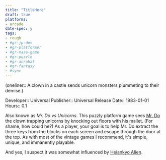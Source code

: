 ```yaml
---
title: "TitleHere"
draft: true
platforms:
- arcade
date-spec: y
tags:
- rough
- #gr-jp-dev 
- #gr-platformer 
- #gr-maze-game 
- #gr-puzzle 
- #gr-acrobat 
- #gr-fantasy 
- #sync
---
```


(oneliner:: A clown in a castle sends unicorn monsters plummeting to their demise.)

Developer:: Universal
Publisher:: Universal
Release Date:: 1983-01-01
Hours:: 0.1

Also known as *Mr. Do vs Unicorns*. This puzzly platform game sees [Mr. Do](gamerecs/Mr.%20Do!.md) the clown trapping unicorns by knocking out floors with his mallet. (For shame, how could he?) As a player, your goal is to help Mr. Do extract the three keys from the blocks on each screen and escape through the door at the top. As with most of the vintage games I recommend, it's simple, unique, and immanently playable.

And yes, I suspect it was somewhat influenced by [Heiankyo Alien](gamerecs/Heiankyo%20Alien.md).